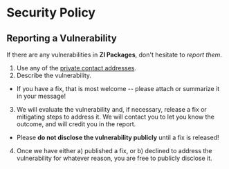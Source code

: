 # Security Policy

## Reporting a Vulnerability

If there are any vulnerabilities in **ZI Packages**, don't hesitate to _report them_.

1. Use any of the [private contact addresses](https://github.com/z-shell/zi-packages#support).
2. Describe the vulnerability.

- If you have a fix, that is most welcome -- please attach or summarize it in your message!

3. We will evaluate the vulnerability and, if necessary, release a fix or mitigating steps to address it. We will contact you to let you know the outcome, and will credit you in the report.

- Please **do not disclose the vulnerability publicly** until a fix is released!

4. Once we have either a) published a fix, or b) declined to address the vulnerability for whatever reason, you are free to publicly disclose it.
